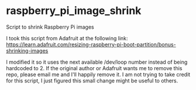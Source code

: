 # raspberry_pi_image_shrink
Script to shrink Raspberry Pi images


I took this script from Adafruit at the following link:
https://learn.adafruit.com/resizing-raspberry-pi-boot-partition/bonus-shrinking-images

I modified it so it uses the next available /dev/loop number instead of being hardcoded to 2. If the original author or Adafruit wants me to remove this repo, please email me and I'll happily remove it. I am not trying to take credit for this script, I just figured this small change might be useful to others.
